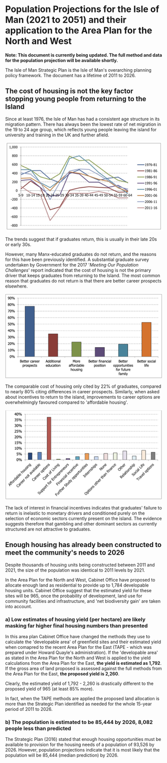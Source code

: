 # Population Projections for the Isle of Man (2021 to 2051) and their application to the Area Plan for the North and West

**Note: This document is currently being updated. The full method and data for the population projection will be available shortly.**

The Isle of Man Strategic Plan is the Isle of Man's overarching planning policy framework. The document has a lifetime of 2011 to 2026.

## The cost of housing is not the key factor stopping young people from returning to the Island

Since at least 1976, the Isle of Man has had a consistent age structure in its migration pattern. There has always been the lowest rate of net migration in the 19 to 24 age group, which reflects young people leaving the island for university and training in the UK and further afield.

![Net migration to the Isle of Man by age. Source: Meeting Our Population Challenges (2017). Isle of Man Government.](graphs/iom-net-mig-by-age.jpg)

The trends suggest that if graduates return, this is usually in their late 20s or early 30s.

However, many Manx-educated graduates do not return, and the reasons for this have been previously identified. A substantial graduate survey undertaken by Government for the 2017 '*Meeting Our Population Challenges*' report indicated that the cost of housing is not the primary driver that keeps graduates from returning to the Island. The most common reason that graduates do not return is that there are better career prospects elsewhere.

![Reasons for not returning to the Island as stated by graduates living elsewhere. Source: Meeting Our Population Challenges (2017). Isle of Man Government.](graphs/iom-reasons-for-not-returning-grads.png)

The comparable cost of housing only cited by 22% of graduates, compared to nearly 80% citing differences in career prospects. Similarly, when asked about incentives to return to the island, improvements to career options are overwhelmingly favoured compared to 'affordable housing'.

![What graduates think could be improved to enable their return. Source: Meeting Our Population Challenges (2017). Isle of Man Government.](graphs/iom-improvements-requested-by-grads.png)

The lack of interest in financial incentives indicates that graduates' failure to return is inelastic to monetary drivers and conditioned purely on the selection of economic sectors currently present on the island. The evidence suggests therefore that gambling and other dominant sectors as currently structured are not attractive to graduates.

## Enough housing has already been constructed to meet the community's needs to 2026

Despite thousands of housing units being constructed between 2011 and 2021, the size of the population was identical to 2011 levels by 2021.

In the Area Plan for the North and West, Cabinet Office have proposed to allocate enough land as residential to provide up to 1,784 developable housing units. Cabinet Office suggest that the estimated yield for these sites will be 965, once the probability of development, land use for community facilities and infrastructure, and 'net biodiversity gain' are taken into account.

### a) Low estimates of housing yield (per hectare) are likely masking far higher final housing numbers than presented

In this area plan Cabinet Office have changed the methods they use to calculate the 'developable area' of greenfield sites and their estimated yield when comapred to the recent Area Plan for the East (TAPE - which was prepared under Howard Quayle's administration). If the 'developable area' as stated in the Area Plan for the North and West is applied to the yield calculations from the Area Plan for the East, **the yield is estimated as 1,792**. If the gross area of land proposed is assessed against the full methods from the Area Plan for the East, **the proposed yield is 2,260**. 

Clearly, the estimated yield of 1,792 - 2,260 is drastically different to the proposed yield of 965 (at least 85% more).

In fact, when the TAPE methods are applied the proposed land allocation is more than the Strategic Plan identified as needed for the whole 15-year period of 2011 to 2026.

### b) The population is estimated to be 85,444 by 2026, 8,082 people less than predicted

The Strategic Plan (2016) stated that enough housing opportunities must be available to provision for the housing needs of a population of 93,526 by 2026. However, population projections indicate that it is most likely that the population will be 85,444 (median prediction) by 2026. 